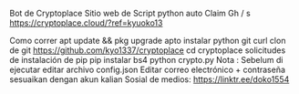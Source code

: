 Bot de Cryptoplace
Sitio web de Script python auto Claim Gh / s https://cryptoplace.cloud/?ref=kyuoko13

Como correr
apt update && pkg upgrade
apto instalar python git curl
clon de git https://github.com/kyo1337/cryptoplace
cd cryptoplace
solicitudes de instalación de pip
pip instalar bs4
python crypto.py
Nota :
Sebelum di ejecutar editar archivo config.json
Editar correo electrónico + contraseña sesuaikan dengan akun kalian
Sosial de medios:
https://linktr.ee/doko1554

